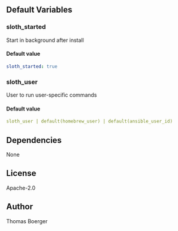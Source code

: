 
## Default Variables

### sloth_started

Start in background after install

#### Default value

```yaml
sloth_started: true
```

### sloth_user

User to run user-specific commands

#### Default value

```yaml
sloth_user | default(homebrew_user) | default(ansible_user_id)
```
## Dependencies

None

## License

Apache-2.0

## Author

Thomas Boerger
